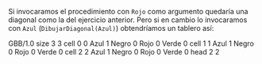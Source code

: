 Si invocaramos el procedimiento con `Rojo` como argumento quedaría una diagonal como la del ejercicio anterior. Pero si en cambio lo invocaramos con `Azul` (`DibujarDiagonal(Azul)`) obtendríamos un tablero así:

<gs-board>
  GBB/1.0
    size 3 3
    cell 0 0 Azul 1 Negro 0 Rojo 0 Verde 0
    cell 1 1 Azul 1 Negro 0 Rojo 0 Verde 0
    cell 2 2 Azul 1 Negro 0 Rojo 0 Verde 0
    head 2 2
<gs-board>